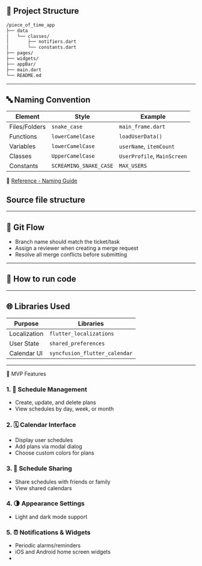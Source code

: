 ## 📁 Project Structure

```bash
/piece_of_time_app
├── data
│   └── classes/
│       ├── notifiers.dart
│       └── constants.dart
├── pages/
├── widgets/
├── appBar/
├── main.dart
└── README.md

```

----
## 🔤 Naming Convention

| Element       | Style                  | Example                     |
| ------------- | ---------------------- | --------------------------- |
| Files/Folders | `snake_case`           | `main_frame.dart`           |
| Functions     | `lowerCamelCase`       | `loadUserData()`            |
| Variables     | `lowerCamelCase`       | `userName`, `itemCount`     |
| Classes       | `UpperCamelCase`       | `UserProfile`, `MainScreen` |
| Constants     | `SCREAMING_SNAKE_CASE` | `MAX_USERS`                 |

🔗 [Reference - Naming Guide](https://dalgonakit.tistory.com/115)


## Source file structure


---
## 🔀 Git Flow

- Branch name should match the ticket/task
- Assign a reviewer when creating a merge request
- Resolve all merge conflicts before submitting
---
## 🔧 How to run code 


---
## 🌐 Libraries Used

| Purpose      | Libraries                     |
| ------------ | ----------------------------- |
| Localization | `flutter_localizations`       |
| User State   | `shared_preferences`          |
| Calendar UI  | `syncfusion_flutter_calendar` |

---


🚀 MVP Features

### 1. 📅 Schedule Management

- Create, update, and delete plans
- View schedules by day, week, or month

### 2. 🗓️ Calendar Interface

- Display user schedules
- Add plans via modal dialog
- Choose custom colors for plans

### 3. 👥 Schedule Sharing

- Share schedules with friends or family
- View shared calendars

### 4. 🌗 Appearance Settings

- Light and dark mode support

### 5. ⏰ Notifications & Widgets

- Periodic alarms/reminders
- iOS and Android home screen widgets
- 
